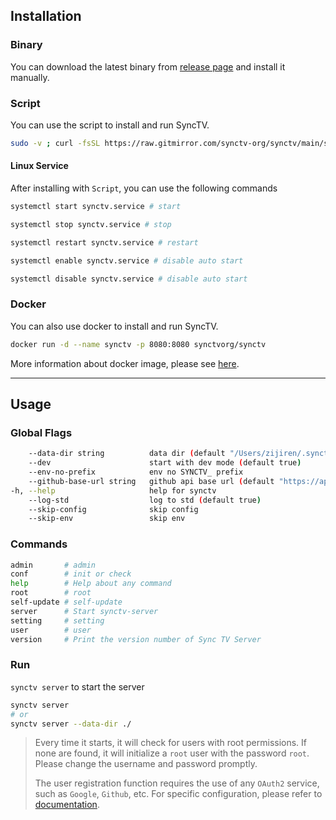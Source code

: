 ## Installation
### Binary
You can download the latest binary from [release page](https://github.com/synctv-org/synctv/releases) and install it manually.

### Script
You can use the script to install and run SyncTV.

```bash
sudo -v ; curl -fsSL https://raw.gitmirror.com/synctv-org/synctv/main/script/install.sh | sudo bash -s -- -v latest
```

#### Linux Service

After installing with `Script`, you can use the following commands
```bash
systemctl start synctv.service # start

systemctl stop synctv.service # stop

systemctl restart synctv.service # restart

systemctl enable synctv.service # disable auto start

systemctl disable synctv.service # disable auto start
```

### Docker
You can also use docker to install and run SyncTV.

```bash
docker run -d --name synctv -p 8080:8080 synctvorg/synctv
```

More information about docker image, please see [here](https://hub.docker.com/r/synctvorg/synctv).

----

## Usage
### Global Flags
```bash
    --data-dir string          data dir (default "/Users/zijiren/.synctv")
    --dev                      start with dev mode (default true)
    --env-no-prefix            env no SYNCTV_ prefix
    --github-base-url string   github api base url (default "https://api.github.com/")
-h, --help                     help for synctv
    --log-std                  log to std (default true)
    --skip-config              skip config
    --skip-env                 skip env
```

### Commands
```bash
admin       # admin
conf        # init or check
help        # Help about any command
root        # root
self-update # self-update
server      # Start synctv-server
setting     # setting
user        # user
version     # Print the version number of Sync TV Server
```

### Run
`synctv server` to start the server

```bash
synctv server
# or
synctv server --data-dir ./
```

> Every time it starts, it will check for users with root permissions. If none are found, it will initialize a `root` user with the password `root`. Please change the username and password promptly.
> 
> The user registration function requires the use of any `OAuth2` service, such as `Google`, `Github`, etc. For specific configuration, please refer to [documentation](/oauth2).